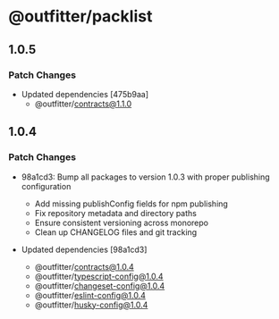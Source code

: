 # @outfitter/packlist

## 1.0.5

### Patch Changes

- Updated dependencies [475b9aa]
  - @outfitter/contracts@1.1.0

## 1.0.4

### Patch Changes

- 98a1cd3: Bump all packages to version 1.0.3 with proper publishing configuration

  - Add missing publishConfig fields for npm publishing
  - Fix repository metadata and directory paths
  - Ensure consistent versioning across monorepo
  - Clean up CHANGELOG files and git tracking

- Updated dependencies [98a1cd3]
  - @outfitter/contracts@1.0.4
  - @outfitter/typescript-config@1.0.4
  - @outfitter/changeset-config@1.0.4
  - @outfitter/eslint-config@1.0.4
  - @outfitter/husky-config@1.0.4
